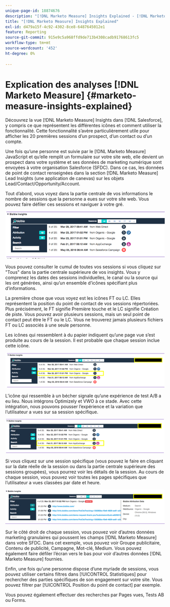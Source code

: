 ```yaml
---
unique-page-id: 18874676
description: "[!DNL Marketo Measure] Insights Explained - [!DNL Marketo Measure]"
title: "[!DNL Marketo Measure] Insights Explained"
exl-id: d479a15f-4c92-4302-8ce8-6487645012e1
feature: Reporting
source-git-commit: 915e9c5a968ffd9de713b4308cadb91768613fc5
workflow-type: tm+mt
source-wordcount: '452'
ht-degree: 0%

---
```


# Explication des analyses [!DNL Marketo Measure] {#marketo-measure-insights-explained}

Découvrez la vue [!DNL Marketo Measure] Insights dans [!DNL Salesforce], y compris ce que représentent les différentes icônes et comment utiliser la fonctionnalité. Cette fonctionnalité s’avère particulièrement utile pour afficher les 20 premières sessions d’un prospect, d’un contact ou d’un compte.

Une fois qu’une personne est suivie par le [!DNL Marketo Measure] JavaScript et qu’elle remplit un formulaire sur votre site web, elle devient un prospect dans votre système et ses données de marketing numérique sont envoyées à votre organisation Salesforce (SFDC). Dans ce cas, les données de point de contact renseignées dans la section [!DNL Marketo Measure] Lead Insights (une application de canevas) sur les objets Lead/Contact/Opportunity/Account.

Tout d’abord, vous voyez dans la partie centrale de vos informations le nombre de sessions que la personne a eues sur votre site web. Vous pouvez faire défiler ces sessions et naviguer à votre gré.

![](assets/1.png)

Vous pouvez consulter le cumul de toutes vos sessions si vous cliquez sur &quot;Tous&quot; dans la partie centrale supérieure de vos insights. Vous y comprenez les dates des sessions individuelles, le canal ou la source qui les ont générées, ainsi qu’un ensemble d’icônes spécifiant plus d’informations.

La première chose que vous voyez est les icônes FT ou LC. Elles représentent la position du point de contact de vos sessions répertoriées. Plus précisément, le FT signifie Première touche et le LC signifie Création de piste. Vous pouvez avoir plusieurs sessions, mais un seul point de contact peut être le FT ou le LC. Vous ne trouverez jamais plusieurs fichiers FT ou LC associés à une seule personne.

Les icônes qui ressemblent à du papier indiquent qu’une page vue s’est produite au cours de la session. Il est probable que chaque session inclue cette icône.

![](assets/2.png)

L’icône qui ressemble à un bécher signale qu’une expérience de test A/B a eu lieu. Nous intégrons Optimizely et VWO à ce stade. Avec cette intégration, nous pouvons pousser l’expérience et la variation que l’utilisateur a vues sur sa session spécifique.

![](assets/3.png)

Si vous cliquez sur une session spécifique (vous pouvez le faire en cliquant sur la date réelle de la session ou dans la partie centrale supérieure des sessions groupées), vous pourrez voir les détails de la session. Au cours de chaque session, vous pouvez voir toutes les pages spécifiques que l’utilisateur a vues classées par date et heure.

![](assets/4.png)

Sur le côté droit de chaque session, vous pouvez voir d’autres données marketing granulaires qui poussent les champs [!DNL Marketo Measure] dans votre SFDC. Dans cet exemple, vous pouvez voir Groupe publicitaire, Contenu de publicité, Campagne, Mot-clé, Medium. Vous pouvez également faire défiler l’écran vers le bas pour voir d’autres données [!DNL Marketo Measure] fournies.

Enfin, une fois qu’une personne dispose d’une myriade de sessions, vous pouvez utiliser certains filtres dans [!UICONTROL Statistiques] pour rechercher des parties spécifiques de son engagement sur votre site. Vous pouvez filtrer par [!UICONTROL Position du point de contact] par exemple.

Vous pouvez également effectuer des recherches par Pages vues, Tests AB ou Forms.
